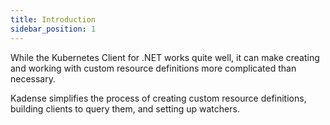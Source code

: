 ```yaml
---
title: Introduction
sidebar_position: 1
---
```


While the Kubernetes Client for .NET works quite well, it can make creating and working with custom resource definitions more complicated than necessary.

Kadense simplifies the process of creating custom resource definitions, building clients to query them, and setting up watchers.